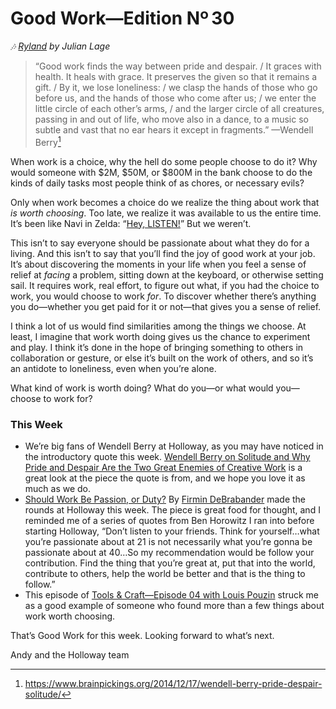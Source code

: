 # Good Work—Edition Nº 30

*🎶 [Ryland](https://open.spotify.com/track/5ESqKJ1kmGJMd2uaVW6YEM?si=Y3Y8i033TxaHphg-dAsktQ) by
Julian Lage*

> “Good work finds the way between pride and despair.
/ It graces with health.
It heals with grace.
It preserves the given so that it remains a gift.
/ By it, we lose loneliness:
/ we clasp the hands of those who go before us, and the hands of those who come after us;
/ we enter the little circle of each other’s arms, / and the larger circle of all
creatures, passing in and out of life, who move also in a dance, to a music so subtle and
vast that no ear hears it except in fragments.”
—Wendell Berry[^1]

When work is a choice, why the hell do some people choose to do it?
Why would someone with $2M, $50M, or $800M in the bank choose to do the kinds of daily
tasks most people think of as chores, or necessary evils?

Only when work becomes a choice do we realize the thing about work that *is worth choosing*.
Too late, we realize it was available to us the entire time.
It’s been like Navi in Zelda:
“[Hey, LISTEN!](https://www.youtube.com/watch?v=seKaU-qQuts)” But we weren’t.

This isn’t to say everyone should be passionate about what they do for a living.
And this isn’t to say that you’ll find the joy of good work at your job.
It’s about discovering the moments in your life when you feel a sense of relief at *facing*
a problem, sitting down at the keyboard, or otherwise setting sail.
It requires work, real effort, to figure out what, if you had the choice to work, you
would choose to work *for*. To discover whether there’s anything you do—whether you get
paid for it or not—that gives you a sense of relief.

I think a lot of us would find similarities among the things we choose.
At least, I imagine that work worth doing gives us the chance to experiment and play.
I think it’s done in the hope of bringing something to others in collaboration or gesture,
or else it’s built on the work of others, and so it’s an antidote to loneliness, even when
you’re alone.

What kind of work is worth doing?
What do you—or what would you—choose to work for?

### This Week

- We’re big fans of Wendell Berry at Holloway, as you may have noticed in the introductory
  quote this week.
  [Wendell Berry on Solitude and Why Pride and Despair Are the Two Great Enemies of Creative Work](https://www.brainpickings.org/2014/12/17/wendell-berry-pride-despair-solitude/)
  is a great look at the piece the quote is from, and we hope you love it as much as we do.
- [Should Work Be Passion, or Duty?](https://www.nytimes.com/2019/09/02/opinion/should-work-be-passion-or-duty.html)
  By [Firmin DeBrabander](https://twitter.com/Firdebrabander) made the rounds at Holloway this
  week. The piece is great food for thought, and I reminded me of a series of quotes from
  Ben Horowitz I ran into before starting Holloway, “Don’t listen to your friends.
  Think for yourself…what you’re passionate about at 21 is not necessarily what you’re gonna
  be passionate about at 40…So my recommendation would be follow your contribution.
  Find the thing that you’re great at, put that into the world, contribute to others, help
  the world be better and that is the thing to follow.”
- This episode of
  [Tools & Craft—Episode 04 with Louis Pouzin](https://www.notion.so/tools-and-craft/04-louis-pouzin)
  struck me as a good example of someone who found more than a few things about work worth
  choosing.

That’s Good Work for this week.
Looking forward to what’s next.

Andy and the Holloway team

[^1]: <https://www.brainpickings.org/2014/12/17/wendell-berry-pride-despair-solitude/>
